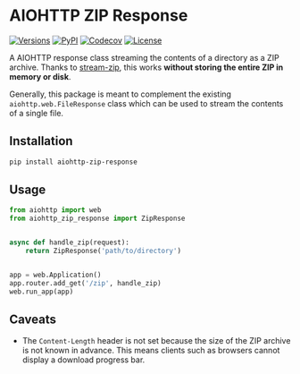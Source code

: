 # AIOHTTP ZIP Response

[![Versions][versions-image]][versions-url]
[![PyPI][pypi-image]][pypi-url]
[![Codecov][codecov-image]][codecov-url]
[![License][license-image]][license-url]

[versions-image]: https://img.shields.io/pypi/pyversions/aiohttp-zip-response
[versions-url]: https://github.com/DoctorJohn/aiohttp-zip-response/blob/master/setup.py
[pypi-image]: https://img.shields.io/pypi/v/aiohttp-zip-response
[pypi-url]: https://pypi.org/project/aiohttp-zip-response/
[codecov-image]: https://codecov.io/gh/DoctorJohn/aiohttp-zip-response/branch/main/graph/badge.svg
[codecov-url]: https://codecov.io/gh/DoctorJohn/aiohttp-zip-response
[license-image]: https://img.shields.io/pypi/l/aiohttp-zip-response
[license-url]: https://github.com/DoctorJohn/aiohttp-zip-response/blob/master/LICENSE

A AIOHTTP response class streaming the contents of a directory as a ZIP archive.
Thanks to [stream-zip](https://github.com/uktrade/stream-zip/), this works **without storing the entire ZIP in memory or disk**.

Generally, this package is meant to complement the existing `aiohttp.web.FileResponse` class which can be used to stream the contents of a single file.

## Installation

```bash
pip install aiohttp-zip-response
```

## Usage

```python
from aiohttp import web
from aiohttp_zip_response import ZipResponse


async def handle_zip(request):
    return ZipResponse('path/to/directory')


app = web.Application()
app.router.add_get('/zip', handle_zip)
web.run_app(app)
```

## Caveats

- The `Content-Length` header is not set because the size of the ZIP archive is not known in advance. This means clients such as browsers cannot display a download progress bar.
